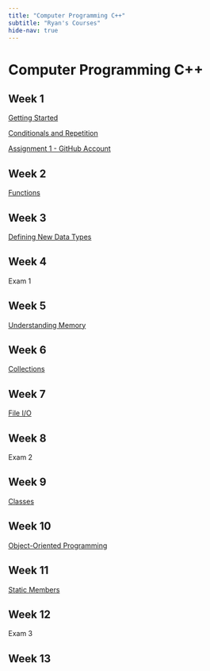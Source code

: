 ```yaml
---
title: "Computer Programming C++"
subtitle: "Ryan's Courses"
hide-nav: true
---
```


# Computer Programming C++

## Week 1

[Getting Started](/appel/computer-programming-cpp/getting-started)

[Conditionals and Repetition](/appel/computer-programming-cpp/conditionals-and-repetition)

[Assignment 1 - GitHub Account](/appel/computer-programming-cpp/assignment/github-account)

## Week 2

[Functions](/appel/computer-programming-cpp/functions)

## Week 3

[Defining New Data Types](/appel/computer-programming-cpp/defining-new-data-types)

## Week 4

Exam 1

## Week 5

[Understanding Memory](/appel/computer-programming-cpp/understanding-memory)

## Week 6

[Collections](/appel/computer-programming-cpp/collections)

## Week 7

[File I/O](/appel/computer-programming-cpp/file-io)

## Week 8

Exam 2

## Week 9

[Classes](/appel/computer-programming-cpp/classes)

## Week 10

[Object-Oriented Programming](/appel/computer-programming-cpp/object-oriented-programming)

## Week 11

[Static Members](/appel/computer-programming-cpp/static-members)

## Week 12

Exam 3

## Week 13
